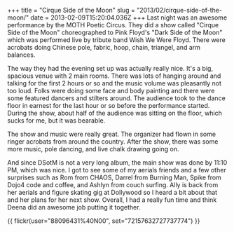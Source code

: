 +++
title = "Cirque Side of the Moon"
slug = "2013/02/cirque-side-of-the-moon/"
date = 2013-02-09T15:20:04.036Z
+++
Last night was an awesome performance by the MOTH Poetic Circus. They did a show called "Cirque Side of the Moon" choreographed to Pink Floyd's "Dark Side of the Moon" which was performed live by tribute band Wish We Were Floyd. There were acrobats doing Chinese pole, fabric, hoop, chain, triangel, and arm balances.

The way they had the evening set up was actually really nice. It's a big, spacious venue with 2 main rooms. There was lots of hanging around and talking for the first 2 hours or so and the music volume was pleasantly not too loud. Folks were doing some face and body painting and there were some featured dancers and stilters around. The audience took to the dance floor in earnest for the last hour or so before the performance started. During the show, about half of the audience was sitting on the floor, which sucks for me, but it was bearable.

The show and music were really great. The organizer had flown in some ringer acrobats from around the country. After the show, there was some more music, pole dancing, and live chalk drawing going on.

And since DSotM is not a very long album, the main show was done by 11:10 PM, which was nice. I got to see some of my aerials friends and a few other surprises such as Rom from CHAOS, Darrel from Burning Man, Spike from Dojo4 code and coffee, and Ashlyn from couch surfing. Ally is back from her aerials and figure skating gig at Dollywood so I heard a bit about that and her plans for her next show. Overall, I had a really fun time and think Deena did an awesome job putting it together.

{{ flickr(user="88096431%40N00", set="72157632727737774") }}
